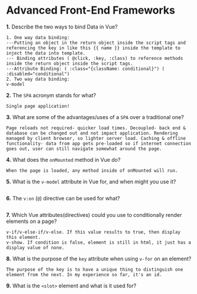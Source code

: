 # Advanced Front-End Frameworks


**1.** Describe the two ways to bind Data in Vue?
<!-- enter you answer in the space below -->
```
1. One way data binding:
---Putting an object in the return object inside the script tags and referencing the key in like this {{ name }} inside the template to inject the data into template.
--- Binding attributes ( @click, :key, :class) to reference methods inside the return object inside the script tags.
---Attribute Binding: ( :class="{className: conditional}") ( :disabled="conditional")
2. Two way data binding:
v-model
```

**2.** The `SPA` acronym stands for what?
<!-- enter you answer in the space below -->
```
Single page application!
```
**3.** What are some of the advantages/uses of a `SPA` over a traditional one?
<!-- enter you answer in the space below -->
```
Page reloads not required- quicker load times. Decoupled- back end & database can be changed out and not impact application. Rendering managed by client browser, so lighter server load. Caching & offline functionality- data from app gets pre-loaded so if internet connection goes out, user can still navigate somewhat around the page.
```
**4.** What does the `onMounted` method in Vue do?
<!-- enter you answer in the space below -->
```
When the page is loaded, any method inside of onMounted will run.
```
**5.** What is the `v-model` attribute in Vue for, and when might you use it?
<!-- enter you answer in the space below -->
```

```
**6.** The `v:on` (`@`) directive can be used for what?
<!-- enter you answer in the space below -->
```

```
**7.** Which Vue attributes(directives) could you use to conditionally render elements on a page?
<!-- enter you answer in the space below -->
```
v-if/v-else-if/v-else. If this value results to true, then display this element.
v-show. If condition is false, element is still in html, it just has a display value of none.
```
**8.** What is the purpose of the `key` attribute when using `v-for` on an element?
<!-- enter you answer in the space below -->
```
The purpose of the key is to have a unique thing to distinguish one element from the next. In my experience so far, it's an id.
```
**9.** What is the `<slot>` element and what is it used for?
<!-- enter you answer in the space below -->
```

```